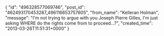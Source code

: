  {
   "id": "496328577069746",
   "post_id": "462493170453287_496116653757605",
   "from_name": "Kelleran Holman",
   "message": "I'm not trying to argue with you Joseph Pierre Gilles, I'm just asking WHERE do the rights come from to proceed...?",
   "created_time": "2013-03-26T11:51:31+0000"
 }
